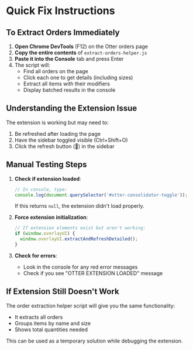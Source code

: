 # Quick Fix Instructions

## To Extract Orders Immediately

1. **Open Chrome DevTools** (F12) on the Otter orders page
2. **Copy the entire contents** of `extract-orders-helper.js`
3. **Paste it into the Console** tab and press Enter
4. The script will:
   - Find all orders on the page
   - Click each one to get details (including sizes)
   - Extract all items with their modifiers
   - Display batched results in the console

## Understanding the Extension Issue

The extension is working but may need to:
1. Be refreshed after loading the page
2. Have the sidebar toggled visible (Ctrl+Shift+O)
3. Click the refresh button (🔄) in the sidebar

## Manual Testing Steps

1. **Check if extension loaded**:
   ```javascript
   // In console, type:
   console.log(document.querySelector('#otter-consolidator-toggle'));
   ```
   If this returns `null`, the extension didn't load properly.

2. **Force extension initialization**:
   ```javascript
   // If extension elements exist but aren't working:
   if (window.overlayUI) {
     window.overlayUI.extractAndRefreshDetailed();
   }
   ```

3. **Check for errors**:
   - Look in the console for any red error messages
   - Check if you see "OTTER EXTENSION LOADED" message

## If Extension Still Doesn't Work

The order extraction helper script will give you the same functionality:
- It extracts all orders
- Groups items by name and size
- Shows total quantities needed

This can be used as a temporary solution while debugging the extension.